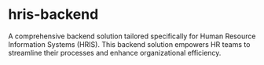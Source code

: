 # hris-backend
A comprehensive backend solution tailored specifically for Human Resource Information Systems (HRIS). This backend solution empowers HR teams to streamline their processes and enhance organizational efficiency.
